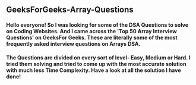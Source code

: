 ## GeeksForGeeks-Array-Questions
#### Hello everyone! So I was looking for some of the DSA Questions to solve on Coding Websites. And I came across the 'Top 50 Array Interview Questions' on GeeksFor Geeks. These are literally some of the most frequently asked interview questions on Arrays DSA.
#### The Questions are divided on every sort of level- Easy, Medium or Hard. I tried them solving and tried to come up with the most accurate solution with much less Time Complexity. Have a look at all the solution I have done!
